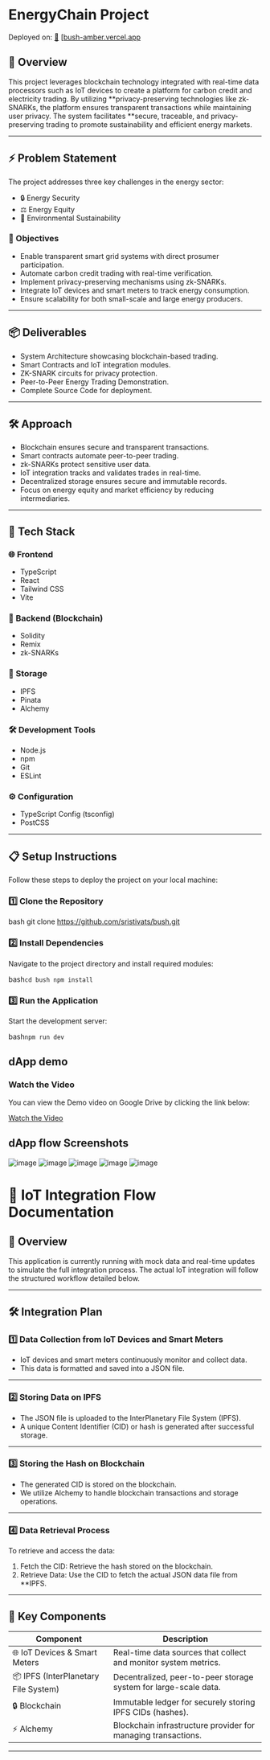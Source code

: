 # EnergyChain Project

Deployed on: [🔗]((https://bushhhhhh-ffyxzx6p5-muskans-projects-da81f34d.vercel.app/)) [[bush-amber.vercel.app](https://bushhhhhh-ffyxzx6p5-muskans-projects-da81f34d.vercel.app/)


## 🚀 Overview

This project leverages blockchain technology integrated with real-time data processors such as IoT devices to create a platform for carbon credit and electricity trading. By utilizing **privacy-preserving technologies like zk-SNARKs, the platform ensures transparent transactions while maintaining user privacy. The system facilitates **secure, traceable, and privacy-preserving trading to promote sustainability and efficient energy markets.

---

## ⚡ Problem Statement

The project addresses three key challenges in the energy sector:

- 🔒 Energy Security
- ⚖ Energy Equity
- 🌱 Environmental Sustainability

### 🎯 Objectives

- Enable transparent smart grid systems with direct prosumer participation.
- Automate carbon credit trading with real-time verification.
- Implement privacy-preserving mechanisms using zk-SNARKs.
- Integrate IoT devices and smart meters to track energy consumption.
- Ensure scalability for both small-scale and large energy producers.

---

## 📦 Deliverables

- System Architecture showcasing blockchain-based trading.
- Smart Contracts and IoT integration modules.
- ZK-SNARK circuits for privacy protection.
- Peer-to-Peer Energy Trading Demonstration.
- Complete Source Code for deployment.

---

## 🛠 Approach

- Blockchain ensures secure and transparent transactions.
- Smart contracts automate peer-to-peer trading.
- zk-SNARKs protect sensitive user data.
- IoT integration tracks and validates trades in real-time.
- Decentralized storage ensures secure and immutable records.
- Focus on energy equity and market efficiency by reducing intermediaries.

---

## 🧰 Tech Stack

### 🌐 Frontend

- TypeScript
- React
- Tailwind CSS
- Vite

### 🔐 Backend (Blockchain)

- Solidity
- Remix
- zk-SNARKs

### 📂 Storage

- IPFS
- Pinata
- Alchemy

### 🛠 Development Tools

- Node.js
- npm
- Git
- ESLint

### ⚙ Configuration

- TypeScript Config (tsconfig)
- PostCSS

---

## 📋 Setup Instructions

Follow these steps to deploy the project on your local machine:

### 1️⃣ Clone the Repository

bash
git clone https://github.com/sristivats/bush.git


### 2️⃣ Install Dependencies

Navigate to the project directory and install required modules:

bash``
cd bush
npm install
``


### 3️⃣ Run the Application

Start the development server:

bash``
npm run dev
``
## dApp demo

### Watch the Video

You can view the Demo video on Google Drive by clicking the link below:

[Watch the Video](https://drive.google.com/file/d/1_VHosx_xXTjfTaL9j64KoBBqjLDv1vQB/view?usp=drive_link)

## dApp flow Screenshots

![image](https://github.com/user-attachments/assets/35d8d65a-3c65-4299-99c3-142695aeaf73)
![image](https://github.com/user-attachments/assets/6ccb4de6-c5ae-4eb4-8de4-320fd1e69d42)
![image](https://github.com/user-attachments/assets/65adee1e-e323-4361-b9d7-d812f7e7f11b)
![image](https://github.com/user-attachments/assets/d11ff12c-678e-471a-9511-2795c5cd902c)
![image](https://github.com/user-attachments/assets/1d60a98c-2338-4cee-92f8-c8f6a642e764)


# 📡 IoT Integration Flow Documentation

## 📄 Overview
This application is currently running with mock data and real-time updates to simulate the full integration process. The actual IoT integration will follow the structured workflow detailed below.

---

## 🛠 Integration Plan

### 1️⃣ Data Collection from IoT Devices and Smart Meters
   - IoT devices and smart meters continuously monitor and collect data.
   - This data is formatted and saved into a JSON file.

---

### 2️⃣ Storing Data on IPFS
   - The JSON file is uploaded to the InterPlanetary File System (IPFS).
   - A unique Content Identifier (CID) or hash is generated after successful storage.

---

### 3️⃣ Storing the Hash on Blockchain
   - The generated CID is stored on the blockchain.
   - We utilize Alchemy to handle blockchain transactions and storage operations.

---

### 4️⃣ Data Retrieval Process
   To retrieve and access the data:
   1. Fetch the CID: Retrieve the hash stored on the blockchain.
   2. Retrieve Data: Use the CID to fetch the actual JSON data file from **IPFS.

---

## 🧩 Key Components

| Component            | Description                                        |
|--------------------------|---------------------------------------------------------|
| 🌐 IoT Devices & Smart Meters | Real-time data sources that collect and monitor system metrics. |
| 📦 IPFS (InterPlanetary File System) | Decentralized, peer-to-peer storage system for large-scale data. |
| 🔒 Blockchain         | Immutable ledger for securely storing IPFS CIDs (hashes).  |
| ⚡ Alchemy             | Blockchain infrastructure provider for managing transactions. |

---
